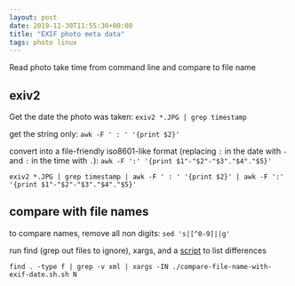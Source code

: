 ```yaml
---
layout: post
date: 2019-11-30T11:55:30+00:00
title: "EXIF photo meta data"
tags: photo linux
---
```


Read photo take time from command line and compare to file name

## exiv2

Get the date the photo was taken: `exiv2 *.JPG | grep timestamp`

get the string only: `awk -F ' : ' '{print $2}'`

convert into a file-friendly iso8601-like format (replacing `:` in the date with `-` and `:` in the time with `.`): `awk -F ':' '{print $1"-"$2"-"$3"."$4"."$5}'`

```
exiv2 *.JPG | grep timestamp | awk -F ' : ' '{print $2}' | awk -F ':' '{print $1"-"$2"-"$3"."$4"."$5}'
```

## compare with file names

to compare names, remove all non digits: `sed 's|[^0-9]||g'`

run find (grep out files to ignore), xargs, and a [script](https://raw.githubusercontent.com/pretorh/pretorh.github.io/master/scripts/compare-file-name-with-exif-date.sh) to list differences

`find . -type f | grep -v xml | xargs -IN ./compare-file-name-with-exif-date.sh.sh N`
